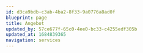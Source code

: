 ```yaml
---
id: d3ca9bdb-c3ab-4ba2-8f33-9a0776a8ad0f
blueprint: page
title: Angebot
updated_by: 57ce677f-65c0-4ee0-bc33-c4255edf305b
updated_at: 1684839365
navigation: services
---
```


